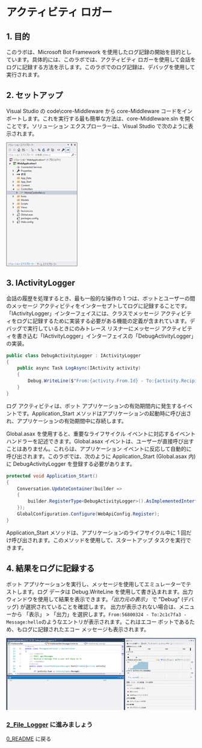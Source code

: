 ﻿# アクティビティ ロガー

## 1. 目的

このラボは、Microsoft Bot Framework を使用したログ記録の開始を目的としています。具体的には、このラボでは、アクティビティ ロガーを使用して会話をログに記録する方法を示します。このラボでのログ記録は、デバッグを使用して実行されます。

## 2. セットアップ

Visual Studio の code\core-Middleware から core-Middleware コードをインポートします。これを実行する最も簡単な方法は、core-Middleware.sln を開くことです。ソリューション エクスプローラーは、Visual Studio で次のように表示されます。

![ソリューション エクスプローラー](images/SolutionExplorer.png)

## 3. IActivityLogger

会話の履歴を処理するとき、最も一般的な操作の 1 つは、ボットとユーザーの間のメッセージ アクティビティをインターセプトしてログに記録することです。「IActivityLogger」インターフェイスには、クラスでメッセージ アクティビティをログに記録するために実装する必要がある機能の定義が含まれています。デバッグで実行しているときにのみトレース リスナーにメッセージ アクティビティを書き込む「IActivityLogger」インターフェイスの「DebugActivityLogger」の実装。

````C#
public class DebugActivityLogger : IActivityLogger
{
    public async Task LogAsync(IActivity activity)
    {
        Debug.WriteLine($"From:{activity.From.Id} - To:{activity.Recipient.Id} - Message:{activity.AsMessageActivity().Text}");
    }
}
````
ログ アクティビティは、ボット アプリケーションの有効期間内に発生するイベントです。Application_Start メソッドはアプリケーションの起動時に呼び出され、アプリケーションの有効期間中に存続します。

Global.asax を使用すると、重要なライフサイクル イベントに対応するイベント ハンドラーを記述できます。Global.asax イベントは、ユーザーが直接呼び出すことはありません。これらは、アプリケーション イベントに反応して自動的に呼び出されます。このラボでは、次のように Application_Start (Global.asax 内) に DebugActivityLogger を登録する必要があります。

````C#
protected void Application_Start()
{
    Conversation.UpdateContainer(builder =>
    {
        builder.RegisterType<DebugActivityLogger>().AsImplementedInterfaces().InstancePerDependency();
    });
    GlobalConfiguration.Configure(WebApiConfig.Register);
}
````

Application_Start メソッドは、アプリケーションのライフサイクル中に 1 回だけ呼び出されます。このメソッドを使用して、スタートアップ タスクを実行できます。

## 4. 結果をログに記録する

ボット アプリケーションを実行し、メッセージを使用してエミュレーターでテストします。ログ データは Debug.WriteLine を使用して書き込まれます。出力ウィンドウを使用して結果を表示できます。*「出力元の表示」* で "Debug" (デバッグ) が選択されていることを確認します。 出力が表示されない場合は、メニューから 「表示」 > 「出力」を選択します。````From:56800324 - To:2c1c7fa3 - Message:hello````のようなエントリが表示されます。これはエコー ボットであるため、もログに記録されたエコー メッセージも表示されます。

![結果をログに記録する](images/LogResults.png)

### [2_File_Logger](2_File_Logger.md) に進みましょう

[0_README](../0_README.md) に戻る